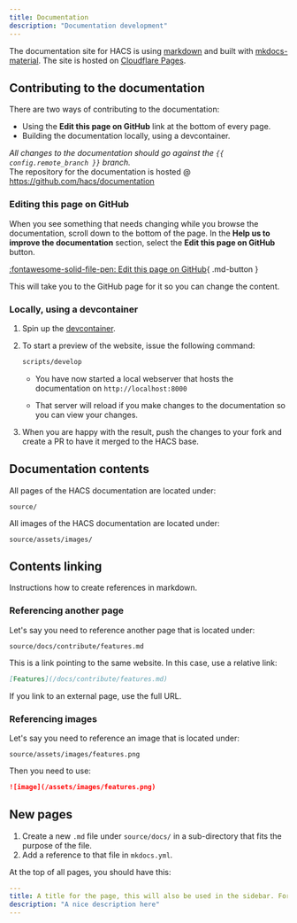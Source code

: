 ```yaml
---
title: Documentation
description: "Documentation development"
---
```

The documentation site for HACS is using [markdown](https://daringfireball.net/projects/markdown/) and built with [mkdocs-material](https://squidfunk.github.io/mkdocs-material/). The site is hosted on [Cloudflare Pages](https://pages.cloudflare.com/).

## Contributing to the documentation

There are two ways of contributing to the documentation:

- Using the **Edit this page on GitHub** link at the bottom of every page.
- Building the documentation locally, using a devcontainer.

_All changes to the documentation should go against the `{{ config.remote_branch }}` branch._  
The repository for the documentation is hosted @ https://github.com/hacs/documentation

### Editing this page on GitHub

When you see something that needs changing while you browse the documentation, scroll down to the bottom of the page. In the **Help us to improve the documentation** section, select the **Edit this page on GitHub** button.

[:fontawesome-solid-file-pen: Edit this page on GitHub](https://github.com/hacs/documentation/edit/{{config.remote_branch}}/source/{{page.file.src_path}}){ .md-button }


This will take you to the GitHub page for it so you can change the content.

### Locally, using a devcontainer

1. Spin up the [devcontainer](/docs/contribute/devcontainer.md).

2. To start a preview of the website, issue the following command:

    ```bash
    scripts/develop
    ```

    - You have now started a local webserver that hosts the documentation on `http://localhost:8000`

    - That server will reload if you make changes to the documentation so you can view your changes.

3. When you are happy with the result, push the changes to your fork and create a PR to have it merged to the HACS base.

## Documentation contents

All pages of the HACS documentation are located under:

```text
source/
```

All images of the HACS documentation are located under:

```text
source/assets/images/
```


## Contents linking

Instructions how to create references in markdown.

### Referencing another page

Let's say you need to reference another page that is located under:

```text
source/docs/contribute/features.md
```
This is a link pointing to the same website. In this case, use a relative link:

```md
[Features](/docs/contribute/features.md)
```
 
 If you link to an external page, use the full URL.

### Referencing images

Let's say you need to reference an image that is located under:

```text
source/assets/images/features.png
```
Then you need to use:

```md
![image](/assets/images/features.png)
```

## New pages

1. Create a new `.md` file under `source/docs/` in a sub-directory that fits the purpose of the file.
1. Add a reference to that file in `mkdocs.yml`.

At the top of all pages, you should have this:

```yaml
---
title: A title for the page, this will also be used in the sidebar. For example, Feature.
description: "A nice description here"
---
```
